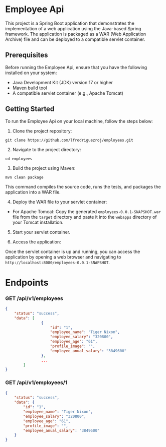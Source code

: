 # Employee Api

This project is a Spring Boot application that demonstrates the implementation of a web application using the Java-based Spring framework. The application is packaged as a WAR (Web Application Archive) file and can be deployed to a compatible servlet container.

## Prerequisites

Before running the Employee Api, ensure that you have the following installed on your system:

- Java Development Kit (JDK) version 17 or higher
- Maven build tool
- A compatible servlet container (e.g., Apache Tomcat)

## Getting Started

To run the Employee Api on your local machine, follow the steps below:

1. Clone the project repository:
```
git clone https://github.com/lfrodriguezroj/employees.git
```
2. Navigate to the project directory:
```
cd employees
```
3. Build the project using Maven:
```
mvn clean package
```
This command compiles the source code, runs the tests, and packages the application into a WAR file.

4. Deploy the WAR file to your servlet container:

- For Apache Tomcat: Copy the generated `employees-0.0.1-SNAPSHOT.war` file from the `target` directory and paste it into the `webapps` directory of your Tomcat installation.

5. Start your servlet container.

6. Access the application:

Once the servlet container is up and running, you can access the application by opening a web browser and navigating to `http://localhost:8080/employees-0.0.1-SNAPSHOT`.

# Endpoints

### GET /api/v1/employees
``` json
{
    "status": "success",
    "data": [
                {
                    "id": "1",
                    "employee_name": "Tiger Nixon",
                    "employee_salary": "320800",
                    "employee_age": "61",
                    "profile_image": "",
                    "employee_anual_salary": "3849600"
                },
                ...
        ]
}
```

### GET /api/v1/employees/1
``` json
{
    "status": "success",
    "data": {
        "id": "1",
        "employee_name": "Tiger Nixon",
        "employee_salary": "320800",
        "employee_age": "61",
        "profile_image": "",
        "employee_anual_salary": "3849600"
    }
}
```
